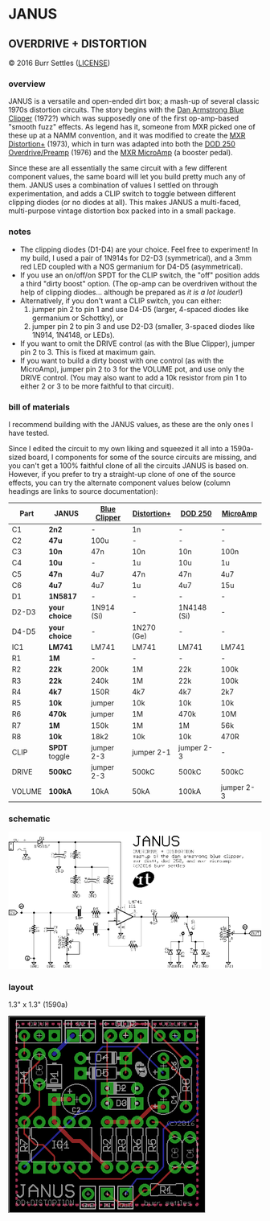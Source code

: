# JANUS

## OVERDRIVE + DISTORTION

© 2016 Burr Settles ([LICENSE](../../LICENSE.md))


### overview

JANUS is a versatile and open-ended dirt box; a mash-up of several classic 1970s distortion circuits. The story begins with the [Dan Armstrong Blue Clipper](http://www.effectsdatabase.com/model/danarmstrong/blueclipper) (1972?) which was supposedly one of the first op-amp-based "smooth fuzz" effects. As legend has it, someone from MXR picked one of these up at a NAMM convention, and it was modified to create the [MXR Distortion+](https://en.wikipedia.org/wiki/MXR_Distortion_%2B) (1973), which in turn was adapted into both the [DOD 250 Overdrive/Preamp](http://www.effectsdatabase.com/model/dod/first/250) (1976) and the [MXR MicroAmp](http://www.jimdunlop.com/product/m133-micro-amp) (a booster pedal).

Since these are all essentially the same circuit with a few different component values, the same board will let you build pretty much any of them. JANUS uses a combination of values I settled on through experimentation, and adds a CLIP switch to toggle between different clipping diodes (or no diodes at all). This makes JANUS a multi-faced, multi-purpose vintage distortion box packed into in a small package.


### notes

* The clipping diodes (D1-D4) are your choice. Feel free to experiment! In my build, I used a pair of 1N914s for D2-D3 (symmetrical), and a 3mm red LED coupled with a NOS germanium for D4-D5 (asymmetrical).
* If you use an on/off/on SPDT for the CLIP switch, the "off" position adds a third "dirty boost" option. (The op-amp can be overdriven without the help of clipping diodes... although be prepared as _it is a lot louder_!)
* Alternatively, if you don't want a CLIP switch, you can either:
  1. jumper pin 2 to pin 1 and use D4-D5 (larger, 4-spaced diodes like germanium or Schottky), or
  2. jumper pin 2 to pin 3 and use D2-D3 (smaller, 3-spaced diodes like 1N914, 1N4148, or LEDs).
* If you want to omit the DRIVE control (as with the Blue Clipper), jumper pin 2 to 3. This is fixed at maximum gain.
* If you want to build a dirty boost with one control (as with the MicroAmp), jumper pin 2 to 3 for the VOLUME pot, and use only the DRIVE control. (You may also want to add a 10k resistor from pin 1 to either 2 or 3 to be more faithful to that circuit).


### bill of materials

I recommend building with the JANUS values, as these are the only ones I have tested.

Since I edited the circuit to my own liking and squeezed it all into a 1590a-sized board, I components for some of the source circuits are missing, and you can't get a 100% faithful clone of all the circuits JANUS is based on. However, if you prefer to try a straight-up clone of one of the source effects, you can try the alternate component values below (column headings are links to source documentation):

Part | **JANUS** | [Blue Clipper](http://tonepad.com/project.asp?id=49) | [Distortion+](http://tonepad.com/project.asp?id=2) | [DOD 250](https://sites.google.com/site/snmavronis/NeoClassicFX/741overdrive/research) | [MicroAmp](http://electrosmash.com/mxr-microamp)
--- | --- | --- | --- | --- | ---
C1 | **2n2** | - | 1n | - | -
C2 | **47u** | 100u | - | - | -
C3 | **10n** | 47n | 10n | 10n | 100n
C4 | **10u** | - | 1u | 10u | 1u
C5 | **47n** | 4u7 | 47n | 47n | 4u7
C6 | **4u7** | 4u7 | 1u | 4u7 | 15u
D1 | **1N5817** | - | - | - | -
D2-D3 | **your choice** | 1N914 (Si) | - | 1N4148 (Si) | -
D4-D5 | **your choice** | - | 1N270 (Ge) | - | -
IC1 | **LM741** | LM741 | LM741 | LM741 | LM741
R1 | **1M** | - | - | - | -
R2 | **22k** | 200k | 1M | 22k | 100k
R3 | **22k** | 240k | 1M | 22k | 100k
R4 | **4k7** | 150R | 4k7 | 4k7 | 2k7
R5 | **10k** | jumper | 10k | 10k | 10k
R6 | **470k** | jumper | 1M | 470k | 10M
R7 | **1M** | 150k | 1M | 1M | 56k
R8 | **10k** | 18k2 | 10k | 10k | 470R
CLIP | **SPDT** toggle | jumper 2-3 | jumper 2-1 | jumper 2-3 | -
DRIVE | **500kC** | jumper 2-3 | 500kC | 500kC | 500kC
VOLUME | **100kA** | 10kA | 50kA | 100kA | jumper 2-3


### schematic

![schematic](schematic.png "JANUS")


### layout

1.3" x 1.3" (1590a)

![layout](layout.png "JANUS")
